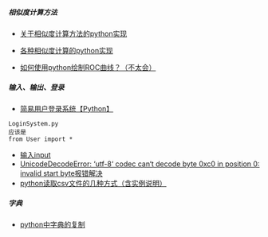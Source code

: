 
##### 相似度计算方法

* [关于相似度计算方法的python实现](https://blog.csdn.net/qq_33934427/article/details/123424166?spm=1001.2101.3001.6650.15&utm_medium=distribute.pc_relevant.none-task-blog-2%7Edefault%7EBlogCommendFromBaidu%7ERate-15-123424166-blog-124100957.pc_relevant_multi_platform_whitelistv3&depth_1-utm_source=distribute.pc_relevant.none-task-blog-2%7Edefault%7EBlogCommendFromBaidu%7ERate-15-123424166-blog-124100957.pc_relevant_multi_platform_whitelistv3&utm_relevant_index=20)
* [各种相似度计算的python实现](https://blog.csdn.net/a2099948768/article/details/82218478?spm=1001.2101.3001.6650.1&utm_medium=distribute.pc_relevant.none-task-blog-2%7Edefault%7ECTRLIST%7ERate-1-82218478-blog-124100957.pc_relevant_multi_platform_whitelistv3&depth_1-utm_source=distribute.pc_relevant.none-task-blog-2%7Edefault%7ECTRLIST%7ERate-1-82218478-blog-124100957.pc_relevant_multi_platform_whitelistv3&utm_relevant_index=2)

* [如何使用python绘制ROC曲线？（不太会）](https://blog.csdn.net/qq_38941890/article/details/127643205)


##### 输入、输出、登录
* [简易用户登录系统【Python】](https://blog.csdn.net/weixin_64811333/article/details/126295552)
```
LoginSystem.py
应该是
from User import *
```

* [输入input](https://blog.csdn.net/qq_60899598/article/details/123829768)
* [UnicodeDecodeError: ‘utf-8‘ codec can‘t decode byte 0xc0 in position 0: invalid start byte报错解决](https://blog.csdn.net/Deng872347348/article/details/126308403)
* [python读取csv文件的几种方式（含实例说明）](https://blog.csdn.net/qq_43160348/article/details/124331781)

##### 字典
* [python中字典的复制](https://blog.csdn.net/qq_26476413/article/details/123059352)






